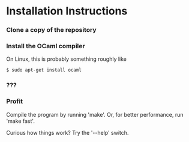 
Installation Instructions
=========================

### Clone a copy of the repository

### Install the OCaml compiler

On Linux, this is probably something roughly like

    $ sudo apt-get install ocaml


### ???

### Profit

Compile the program by running 'make'. Or, for better performance, run
'make fast'.

Curious how things work? Try the '--help' switch.


